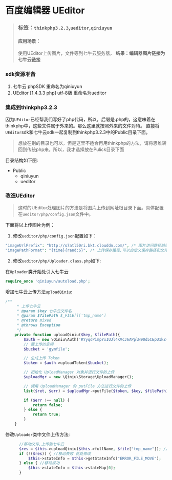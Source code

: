 # 百度编辑器 UEditor

> ### 标签：`thinkphp3.2.3`,`ueditor`,`qiniuyun`
> #### 应用场景：
> 使用UEditor上传图片，文件等到七牛云服务器，
> **结果：编辑器图片链接为七牛云链接**

### sdk资源准备
1. 七牛云 phpSDK 重命名为qiniuyun
2. UEditor [1.4.3.3 php] utf-8版 重命名为ueditor

### 集成到thinkphp3.2.3
因为`UEditor`已经帮我们写好了php代码，所以，后缀是.php的，这意味着在thinkphp中，这些文件属于外来的。那么这里就按照外来的文件对待。
直接将`UEditor`sdk和七牛云sdk一起复制到thinkphp3.2.3中的Public目录下面。
> 想放在别的目录也可以，但是这里不适合再用thinkphp的方法，请将思维转回到传统php来。所以，我才选择放在Pulick目录下面

目录结构如下图:
* Public
  * qiniuyun
  * ueditor
  
### 改造UEditor
> 这时的UEditor处理图片的方法是将图片上传到网址根目录下面。具体配置在`ueditor/php/config.json`文件中。

下面将以上传图片为例：
1. 修改`ueditor/php/config.json`配置如下：
```php
"imageUrlPrefix": "http://o7atl50ri.bkt.clouddn.com/", /* 图片访问路径前缀，七牛云域名 */
"imagePathFormat": "{time}{rand:6}", /* 上传保存路径,可以自定义保存路径和文件名格式，七牛云图片名称 */
```

2. 修改`ueditor/php/Uploader.class.php`如下:

  在`Uploader`类开始处引入七牛云
  ```php
  require_once 'qiniuyun/autoload.php';
  ```
  增加七牛云上传方法`uploadQiniu`:
```php
/**
     * 上传七牛云
     * @param $key 七牛云文件名
     * @param $filePath $_FILE[]['tmp_name']
     * @return mixed
     * @throws Exception
     */
    private function uploadQiniu($key, $filePath){
        $auth = new \Qiniu\Auth('RYyqdPimpYxIUJl4KVcJ6APplN90d5CEpU1kZ-a6','mOQ5hXi3OVLMA4uy346lYq3cDvSCdKNeGLDwv8UE');
        // 要上传的空间
        $bucket = 'gymfile'; 

        // 生成上传 Token
        $token = $auth->uploadToken($bucket);

        // 初始化 UploadManager 对象并进行文件的上传
        $uploadMgr = new \Qiniu\Storage\UploadManager();

        // 调用 UploadManager 的 putFile 方法进行文件的上传
        list($ret, $err) = $uploadMgr->putFile($token, $key, $filePath);

        if ($err !== null) {
            return false;
        } else {
            return true;
        }
    }
```
  修改`Uploader`类中文件上传方法:
  ```php
        //移动文件,上传到七牛云
        $res = $this->uploadQiniu($this->fullName, $file["tmp_name"]); //此处修改
        if (!($res)) { //移动失败 此处修改
            $this->stateInfo = $this->getStateInfo("ERROR_FILE_MOVE");
        } else { //移动成功
            $this->stateInfo = $this->stateMap[0];
        }
  ```



